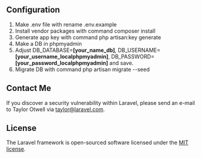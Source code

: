 
## Configuration

1. Make .env file with rename .env.example
2. Install vendor packages with command composer install
3. Generate app key with command php artisan:key generate
4. Make a DB in phpmyadmin
5. Adjust DB_DATABASE=<b>[your_name_db]</b>, DB_USERNAME=<b>[your_username_localphpmyadmin]</b>, DB_PASSWORD=<b>[your_password_localphpmyadmin]</b> and save.
5. Migrate DB with command php artisan migrate --seed


## Contact Me

If you discover a security vulnerability within Laravel, please send an e-mail to Taylor Otwell via [taylor@laravel.com](mailto:aufalmarom23@gmail.com). 

## License

The Laravel framework is open-sourced software licensed under the [MIT license](https://opensource.org/licenses/MIT).
